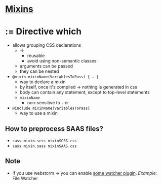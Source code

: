 # [Mixins](https://sass-lang.com/guide/#mixins)

# := Directive which
* allows grouping CSS declarations
  * -> 
    * reusable
    * avoid using non-semantic classes
  * arguments can be passed
  * they can be nested
* `@mixin mixinName(VariablesToPass) {
    …
    }`
  * way to declare a mixin
  * by itself, once it's compiled -> nothing is generated in css
  * body can contain any statement, except to top-level statements
  * `mixinName`
    * non-sensitive to  `-` or `_`
* `@include mixinName(VariablesToPass)`
  * way to use a mixin

## How to preprocess SAAS files?
* `sass mixin.scss mixinSCSS.css`
* `sass mixin.sass mixinSAAS.css`

## Note
* If you use webstorm -> you can enable [some watcher plugin](https://www.jetbrains.com/help/webstorm/transpiling-sass-less-and-scss-to-css.html). _Example:_ File Watcher

